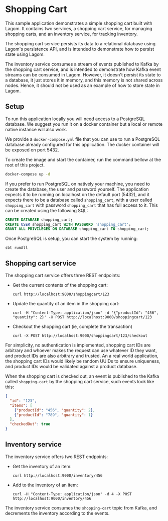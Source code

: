 # Shopping Cart

This sample application demonstrates a simple shopping cart built with Lagom. It contains two services, a shopping cart service, for managing shopping carts, and an inventory service, for tracking inventory.

The shopping cart service persists its data to a relational database using Lagom's persistence API, and is intended to demonstrate how to persist state using Lagom.

The inventory service consumes a stream of events published to Kafka by the shopping cart service, and is intended to demonstrate how Kafka event streams can be consumed in Lagom. However, it doesn't persist its state to a database, it just stores it in memory, and this memory is not shared across nodes. Hence, it should not be used as an example of how to store state in Lagom.

## Setup

To run this application locally you will need access to a PostgreSQL database. We suggest you run it on a docker container but a local or remote native instance will also work.

We provide a `docker-compose.yml` file that you can use to run a PostgreSQL database already configured for this application. The docker container will be exposed on port 5432.

To create the image and start the container, run the command bellow at the root of this project.

```bash 
docker-compose up -d
```

If you prefer to run PostgreSQL on natively your machine, you need to create the database, the user and password yourself. The application expects it to be running on localhost on the default port (5432), and it expects there to be a database called `shopping_cart`, with a user called `shopping_cart` with password `shopping_cart` that has full access to it. This can be created using the following SQL:

```sql
CREATE DATABASE shopping_cart;
CREATE USER shopping_cart WITH PASSWORD 'shopping_cart';
GRANT ALL PRIVILEGES ON DATABASE shopping_cart TO shopping_cart;
```

Once PostgreSQL is setup, you can start the system by running:

```
sbt runAll
```

## Shopping cart service

The shopping cart service offers three REST endpoints:

* Get the current contents of the shopping cart:
    ```
    curl http://localhost:9000/shoppingcart/123
    ```
* Update the quantity of an item in the shopping cart:
    ```
    curl -H "Content-Type: application/json" -d '{"productId": "456", "quantity": 2}' -X POST http://localhost:9000/shoppingcart/123
    ```
* Checkout the shopping cart (ie, complete the transaction)
    ```
    curl -X POST http://localhost:9000/shoppingcart/123/checkout
    ```

For simplicity, no authentication is implemented, shopping cart IDs are arbitrary and whoever makes the request can use whatever ID they want, and product IDs are also arbitrary and trusted. An a real world application, the shopping cart IDs would likely be random UUIDs to ensure uniqueness, and product IDs would be validated against a product database.

When the shopping cart is checked out, an event is published to the Kafka called `shopping-cart` by the shopping cart service, such events look like this:

```json
{
  "id": "123",
  "items": [
    {"productId": "456", "quantity": 2},
    {"productId": "789", "quantity": 1}
  ],
  "checkedOut": true
}
```

## Inventory service

The inventory service offers two REST endpoints:

* Get the inventory of an item:
    ```
    curl http://localhost:9000/inventory/456
    ```
* Add to the inventory of an item:
    ```
    curl -H "Content-Type: application/json" -d 4 -X POST http://localhost:9000/inventory/456
    ```

The inventory service consumes the `shopping-cart` topic from Kafka, and decrements the inventory according to the events.
